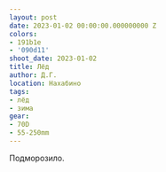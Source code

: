 ```yaml
---
layout: post
date: 2023-01-02 00:00:00.000000000 Z
colors:
- 191b1e
- '090d11'
shoot_date: 2023-01-02
title: Лёд
author: Д.Г.
location: Нахабино
tags:
- лёд
- зима
gear:
- 70D
- 55-250mm
---
```

Подморозило.

